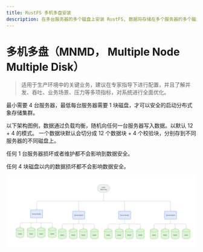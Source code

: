 ```yaml
---
title: RustFS 多机多盘安装
description: 在多台服务器的多个磁盘上安装 RustFS, 数据将存储在多个服务器的多个磁盘上.
---
```


# 多机多盘（MNMD， Multiple Node Multiple Disk）

> 适用于生产环境中的关键业务，建议在专家指导下进行配置，并且了解并发、吞吐、业务场景、压力等多项指标，对系统进行全面优化。

最小需要 4 台服务器，最低每台服务器需要 1 块磁盘，才可以安全的启动分布式象存储集群。

以下架构图例，数据通过负载均衡，随机向任何一台服务器写入数据。以默认 12 + 4 的模式。 一个数据块默认会切分成 12 个数据块 + 4 个校验块，分别存到不同服务器的不同磁盘上。

任何 1 台服务器损坏或者维护都不会影响到数据安全。

任何 4 块磁盘以内的数据损坏都不会影响数据安全。

<img src="./images/multiple-node-multiple-disk.jpg" alt="RustFS Multiple Node Multiple Disk Mode" />
